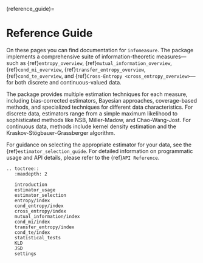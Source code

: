 (reference_guide)=
# Reference Guide

On these pages you can find documentation for `infomeasure`.
The package implements a comprehensive suite of information-theoretic measures—such as {ref}`entropy_overview`,
{ref}`mutual_information_overview`, {ref}`cond_mi_overview`, {ref}`transfer_entropy_overview`,
{ref}`cond_te_overview`, and {ref}`Cross-Entropy <cross_entropy_overview>`—for
both discrete and continuous-valued data.

The package provides multiple estimation techniques for each measure, including bias-corrected estimators,
Bayesian approaches, coverage-based methods, and specialized techniques for different data characteristics.
For discrete data, estimators range from a simple maximum likelihood to sophisticated methods like
NSB, Miller-Madow, and Chao-Wang-Jost.
For continuous data, methods include kernel density estimation
and the Kraskov-Stögbauer-Grassberger algorithm.

For guidance on selecting the appropriate estimator for your data, see the {ref}`estimator_selection_guide`.
For detailed information on programmatic usage and API details, please refer to the {ref}`API Reference`.

```{eval-rst}
.. toctree::
   :maxdepth: 2

   introduction
   estimator_usage
   estimator_selection
   entropy/index
   cond_entropy/index
   cross_entropy/index
   mutual_information/index
   cond_mi/index
   transfer_entropy/index
   cond_te/index
   statistical_tests
   KLD
   JSD
   settings
```
